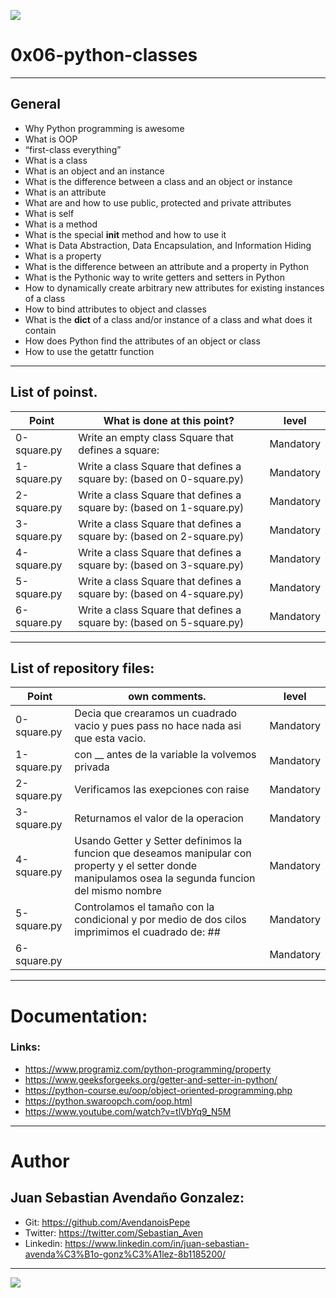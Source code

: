 ![](https://skillpaythebills.com/wp-content/uploads/2021/03/Object-Oriented-Programming.png)

# 0x06-python-classes

------------

## General
- Why Python programming is awesome
- What is OOP
- “first-class everything”
- What is a class
- What is an object and an instance
- What is the difference between a class and an object or instance
- What is an attribute
- What are and how to use public, protected and private attributes
- What is self
- What is a method
- What is the special __init__ method and how to use it
- What is Data Abstraction, Data Encapsulation, and Information Hiding
- What is a property
- What is the difference between an attribute and a property in Python
- What is the Pythonic way to write getters and setters in Python
- How to dynamically create arbitrary new attributes for existing instances of a class
- How to bind attributes to object and classes
- What is the __dict__ of a class and/or instance of a class and what does it contain
- How does Python find the attributes of an object or class
- How to use the getattr function

------------

## List of poinst.

|  Point | What is done at this point? | level |
| ------------ | ------------ | ------------ |
| 0-square.py | Write an empty class Square that defines a square: | Mandatory |
| 1-square.py | Write a class Square that defines a square by: (based on 0-square.py) | Mandatory |
| 2-square.py | Write a class Square that defines a square by: (based on 1-square.py) | Mandatory |
| 3-square.py | Write a class Square that defines a square by: (based on 2-square.py) | Mandatory |
| 4-square.py | Write a class Square that defines a square by: (based on 3-square.py) |  Mandatory |
| 5-square.py | Write a class Square that defines a square by: (based on 4-square.py) |  Mandatory |
| 6-square.py | Write a class Square that defines a square by: (based on 5-square.py) |  Mandatory |

------------

## List of repository files:

|  Point | own comments.  | level |
| ------------ | ------------ | ------------ |
| 0-square.py | Decia que crearamos un cuadrado vacio y pues pass no hace nada asi que esta vacio. | Mandatory |
| 1-square.py | con __ antes de la variable la volvemos privada | Mandatory |
| 2-square.py | Verificamos las exepciones con raise | Mandatory |
| 3-square.py | Returnamos el valor de la operacion | Mandatory |
| 4-square.py | Usando Getter y Setter definimos la funcion que deseamos manipular con property y el setter donde manipulamos osea la segunda funcion del mismo nombre |  Mandatory |
| 5-square.py | Controlamos el tamaño con la condicional y por medio de dos cilos imprimimos el cuadrado de: ## |  Mandatory |
| 6-square.py |  |  Mandatory |

------------

# Documentation:
### Links:

- https://www.programiz.com/python-programming/property
- https://www.geeksforgeeks.org/getter-and-setter-in-python/
- https://python-course.eu/oop/object-oriented-programming.php
- https://python.swaroopch.com/oop.html
- https://www.youtube.com/watch?v=tlVbYq9_N5M
------------

# Author


## Juan Sebastian Avendaño Gonzalez:
- Git: https://github.com/AvendanoisPepe
- Twitter: https://twitter.com/Sebastian_Aven
- Linkedin: https://www.linkedin.com/in/juan-sebastian-avenda%C3%B1o-gonz%C3%A1lez-8b1185200/

------------


![](https://scontent.fbog4-1.fna.fbcdn.net/v/t39.30808-6/271153206_3074657909465585_6907762404450913633_n.jpg?_nc_cat=105&_nc_rgb565=1&ccb=1-5&_nc_sid=730e14&_nc_ohc=Wm9imN7mxqAAX_DgRTy&_nc_ht=scontent.fbog4-1.fna&oh=00_AT9bMuywrpnZKR3yaTAPu-lqwQ0uJpFTGIYQPM2wabvWlg&oe=61EB1180)